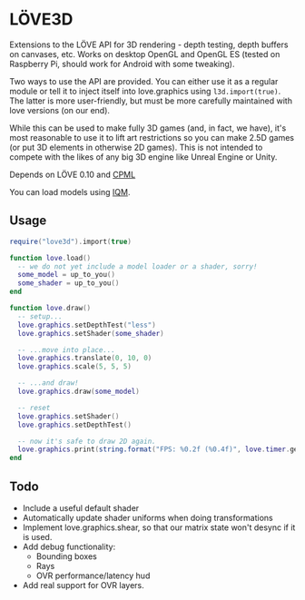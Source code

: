 # LÖVE3D

Extensions to the LÖVE API for 3D rendering - depth testing, depth buffers on canvases, etc. Works on desktop OpenGL and OpenGL ES (tested on Raspberry Pi, should work for Android with some tweaking).

Two ways to use the API are provided. You can either use it as a regular module or tell it to inject itself into love.graphics using `l3d.import(true)`. The latter is more user-friendly, but must be more carefully maintained with love versions (on our end).

While this can be used to make fully 3D games (and, in fact, we have), it's most reasonable to use it to lift art restrictions so you can make 2.5D games (or put 3D elements in otherwise 2D games). This is not intended to compete with the likes of any big 3D engine like Unreal Engine or Unity.

Depends on LÖVE 0.10 and [CPML](https://github.com/excessive/cpml)

You can load models using [IQM](https://github.com/excessive/iqm).

## Usage
```lua
require("love3d").import(true)

function love.load()
  -- we do not yet include a model loader or a shader, sorry!
  some_model = up_to_you()
  some_shader = up_to_you()
end

function love.draw()
  -- setup...
  love.graphics.setDepthTest("less")
  love.graphics.setShader(some_shader)

  -- ...move into place...
  love.graphics.translate(0, 10, 0)
  love.graphics.scale(5, 5, 5)

  -- ...and draw!
  love.graphics.draw(some_model)

  -- reset
  love.graphics.setShader()
  love.graphics.setDepthTest()

  -- now it's safe to draw 2D again.
  love.graphics.print(string.format("FPS: %0.2f (%0.4f)", love.timer.getFPS(), love.timer.getAverageDelta()))
end
```

## Todo
* Include a useful default shader
* Automatically update shader uniforms when doing transformations
* Implement love.graphics.shear, so that our matrix state won't desync if it is used.
* Add debug functionality:
  * Bounding boxes
  * Rays
  * OVR performance/latency hud
* Add real support for OVR layers.
